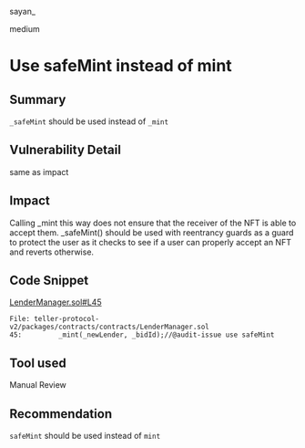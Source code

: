 sayan_

medium

# Use safeMint instead of mint

## Summary
`_safeMint` should be used instead of `_mint`
## Vulnerability Detail
same as impact
## Impact
Calling _mint this way does not ensure that the receiver of the NFT is able to accept them. _safeMint() should be used with reentrancy guards as a guard to protect the user as it checks to see if a user can properly accept an NFT and reverts otherwise.
## Code Snippet
[LenderManager.sol#L45](https://github.com/sherlock-audit/2023-03-teller/blob/main/teller-protocol-v2/packages/contracts/contracts/LenderManager.sol#L45)
```solidity
File: teller-protocol-v2/packages/contracts/contracts/LenderManager.sol
45:         _mint(_newLender, _bidId);//@audit-issue use safeMint

```
## Tool used

Manual Review

## Recommendation
`safeMint` should be used instead of `mint`